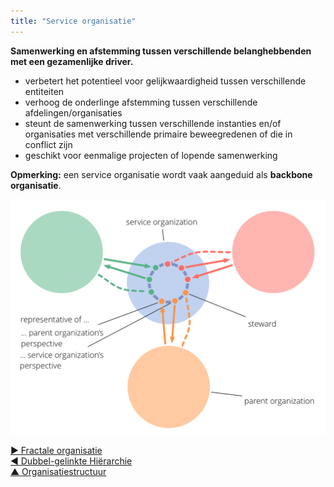 ```yaml
---
title: "Service organisatie"
---
```



<strong>Samenwerking en afstemming tussen verschillende belanghebbenden met een gezamenlijke driver.</strong> 

- verbetert het potentieel voor gelijkwaardigheid tussen verschillende entiteiten
- verhoog de onderlinge afstemming tussen verschillende afdelingen/organisaties
- steunt de samenwerking tussen verschillende instanties en/of organisaties met verschillende primaire beweegredenen of die in conflict zijn
- geschikt voor eenmalige projecten of lopende samenwerking

**Opmerking:** een service organisatie wordt vaak aangeduid als **backbone organisatie**.

![Service organisatie](img/structural-patterns/service-organization-text.png)

[&#9654; Fractale organisatie](fractal-organization.html)<br/>[&#9664; Dubbel-gelinkte Hiërarchie](double-linked-hierarchy.html)<br/>[&#9650; Organisatiestructuur](organizational-structure.html)

